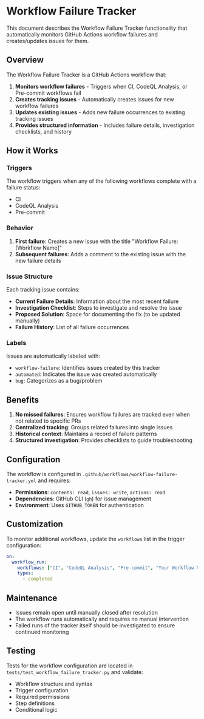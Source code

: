 # Workflow Failure Tracker

This document describes the Workflow Failure Tracker functionality that automatically monitors GitHub Actions workflow failures and creates/updates issues for them.

## Overview

The Workflow Failure Tracker is a GitHub Actions workflow that:

1. **Monitors workflow failures** - Triggers when CI, CodeQL Analysis, or Pre-commit workflows fail
2. **Creates tracking issues** - Automatically creates issues for new workflow failures
3. **Updates existing issues** - Adds new failure occurrences to existing tracking issues
4. **Provides structured information** - Includes failure details, investigation checklists, and history

## How it Works

### Triggers

The workflow triggers when any of the following workflows complete with a failure status:
- CI
- CodeQL Analysis  
- Pre-commit

### Behavior

1. **First failure**: Creates a new issue with the title "Workflow Failure: [Workflow Name]"
2. **Subsequent failures**: Adds a comment to the existing issue with the new failure details

### Issue Structure

Each tracking issue contains:

- **Current Failure Details**: Information about the most recent failure
- **Investigation Checklist**: Steps to investigate and resolve the issue
- **Proposed Solution**: Space for documenting the fix (to be updated manually)
- **Failure History**: List of all failure occurrences

### Labels

Issues are automatically labeled with:
- `workflow-failure`: Identifies issues created by this tracker
- `automated`: Indicates the issue was created automatically
- `bug`: Categorizes as a bug/problem

## Benefits

1. **No missed failures**: Ensures workflow failures are tracked even when not related to specific PRs
2. **Centralized tracking**: Groups related failures into single issues
3. **Historical context**: Maintains a record of failure patterns
4. **Structured investigation**: Provides checklists to guide troubleshooting

## Configuration

The workflow is configured in `.github/workflows/workflow-failure-tracker.yml` and requires:

- **Permissions**: `contents: read`, `issues: write`, `actions: read`
- **Dependencies**: GitHub CLI (`gh`) for issue management
- **Environment**: Uses `GITHUB_TOKEN` for authentication

## Customization

To monitor additional workflows, update the `workflows` list in the trigger configuration:

```yaml
on:
  workflow_run:
    workflows: ["CI", "CodeQL Analysis", "Pre-commit", "Your Workflow Name"]
    types:
      - completed
```

## Maintenance

- Issues remain open until manually closed after resolution
- The workflow runs automatically and requires no manual intervention
- Failed runs of the tracker itself should be investigated to ensure continued monitoring

## Testing

Tests for the workflow configuration are located in `tests/test_workflow_failure_tracker.py` and validate:

- Workflow structure and syntax
- Trigger configuration
- Required permissions
- Step definitions
- Conditional logic
